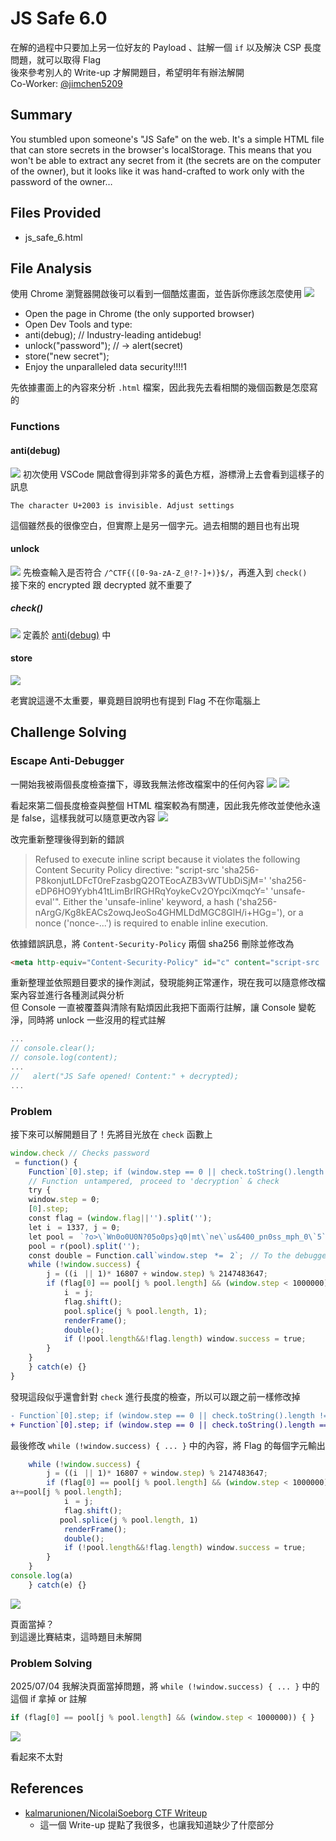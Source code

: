 # JS Safe 6.0
在解的過程中只要加上另一位好友的 Payload 、註解一個 `if` 以及解決 CSP 長度問題，就可以取得 Flag  
後來參考別人的 Write-up 才解開題目，希望明年有辦法解開  
Co-Worker: [@jimchen5209](https://github.com/jimchen5209)

## Summary
You stumbled upon someone's "JS Safe" on the web. It's a simple HTML file that can store secrets in the browser's localStorage. This means that you won't be able to extract any secret from it (the secrets are on the computer of the owner), but it looks like it was hand-crafted to work only with the password of the owner…

## Files Provided
- js_safe_6.html

## File Analysis
使用 Chrome 瀏覽器開啟後可以看到一個酷炫畫面，並告訴你應該怎麼使用
![](./images/homepage.png)
- Open the page in Chrome (the only supported browser)
- Open Dev Tools and type:
- anti(debug); // Industry-leading antidebug!
- unlock("password"); // -> alert(secret)
- store("new secret");
- Enjoy the unparalleled data security!!!!1

先依據畫面上的內容來分析 `.html` 檔案，因此我先去看相關的幾個函數是怎麼寫的

### Functions
#### anti(debug)
![](./images/anti_debug.png)
初次使用 VSCode 開啟會得到非常多的黃色方框，游標滑上去會看到這樣子的訊息
```
The character U+2003 is invisible. Adjust settings
```
這個雖然長的很像空白，但實際上是另一個字元。過去相關的題目也有出現

#### unlock
![](./images/unlock.png)
先檢查輸入是否符合 `/^CTF{([0-9a-zA-Z_@!?-]+)}$/`，再進入到 `check()`  
接下來的 encrypted 跟 decrypted 就不重要了

##### check()
![](./images/check.png)
定義於 [anti(debug)](#anti(debug)) 中

#### store
![](./images/store.png)

老實說這邊不太重要，畢竟題目說明也有提到 Flag 不在你電腦上

## Challenge Solving
### Escape Anti-Debugger
一開始我被兩個長度檢查擋下，導致我無法修改檔案中的任何內容
![](./images/anti_debugger_1.png)
![](./images/anti_debugger_2.png)

看起來第二個長度檢查與整個 HTML 檔案較為有關連，因此我先修改並使他永遠是 false，這樣我就可以隨意更改內容
![](./images/escape_anti_debugger.png)

改完重新整理後得到新的錯誤
> Refused to execute inline script because it violates the following Content Security Policy directive: "script-src 'sha256-P8konjutLDFcT0reFzasbgQ2OTEocAZB3vWTUbDiSjM=' 'sha256-eDP6HO9Yybh41tLimBrIRGHRqYoykeCv2OYpciXmqcY=' 'unsafe-eval'". Either the 'unsafe-inline' keyword, a hash ('sha256-nArgG/Kg8kEACs2owqJeoSo4GHMLDdMGC8GlH/i+HGg='), or a nonce ('nonce-...') is required to enable inline execution.

依據錯誤訊息，將 `Content-Security-Policy` 兩個 sha256 刪除並修改為
```html
<meta http-equiv="Content-Security-Policy" id="c" content="script-src 'unsafe-inline' 'unsafe-eval'">
```

重新整理並依照題目要求的操作測試，發現能夠正常運作，現在我可以隨意修改檔案內容並進行各種測試與分析  
但 Console 一直被覆蓋與清除有點煩因此我把下面兩行註解，讓 Console 變乾淨，同時將 unlock 一些沒用的程式註解
```javascript
...
// console.clear();
// console.log(content);
...
//   alert("JS Safe opened! Content:" + decrypted);
...
```

### Problem
接下來可以解開題目了！先將目光放在 `check` 函數上
```javascript
window.check // Checks password
 = function() {
    Function`[0].step; if (window.step == 0 || check.toString().length !== 914) while(true) debugger; // Aﾠcooler wayﾠto eval```
    // Functionﾠuntampered,ﾠproceed to 'decryption` & check
    try {
    window.step = 0;
    [0].step;
    const flag = (window.flag||'').split('');
    let iﾠ= 1337, j = 0;
    let pool =ﾠ`?o>\`Wn0o0U0N?05o0ps}q0|mt\`ne\`us&400_pn0ss_mph_0\`5`;
    pool = r(pool).split('');
    const double = Function.call`window.stepﾠ*=ﾠ2`;ﾠ// To the debugger,ﾠthis isﾠinvisible
    while (!window.success) {
        j = ((iﾠ|| 1)* 16807 + window.step) % 2147483647;
        if (flag[0] == pool[j % pool.length] && (window.step < 1000000)) {
            iﾠ= j;
            flag.shift();
            pool.splice(j % pool.length, 1);
            renderFrame();
            double();
            if (!pool.length&&!flag.length) window.success = true;
        }
    }
    } catch(e) {}
}
```

發現這段似乎還會針對 `check` 進行長度的檢查，所以可以跟之前一樣修改掉
```diff
- Function`[0].step; if (window.step == 0 || check.toString().length !== 914) while(true) debugger; // Aﾠcooler wayﾠto eval```
+ Function`[0].step; if (window.step == 0 || check.toString().length === false) while(true) debugger; // Aﾠcooler wayﾠto eval```
```

最後修改 `while (!window.success) { ... }` 中的內容，將 Flag 的每個字元輸出
```javascript
    while (!window.success) {
        j = ((iﾠ|| 1)* 16807 + window.step) % 2147483647;
        if (flag[0] == pool[j % pool.length] && (window.step < 1000000)) {
a+=pool[j % pool.length];
            iﾠ= j;
            flag.shift();
           pool.splice(j % pool.length, 1)
            renderFrame();
            double();
            if (!pool.length&&!flag.length) window.success = true;
        }
    }
console.log(a)
    } catch(e) {}
```

![](./images/problem_1.png)

頁面當掉？  
到這邊比賽結束，這時題目未解開

### Problem Solving
2025/07/04 我解決頁面當掉問題，將 `while (!window.success) { ... }` 中的這個 if 拿掉 or 註解
```javascript
if (flag[0] == pool[j % pool.length] && (window.step < 1000000)) { }
```
![](./images/problem_solve_1.png)

看起來不太對


## References
- [kalmarunionen/NicolaiSoeborg CTF Writeup](https://github.com/NicolaiSoeborg/ctf-writeups/blob/master/2025/Google%20CTF%202025/README.md)
  - 這一個 Write-up 提點了我很多，也讓我知道缺少了什麼部分
